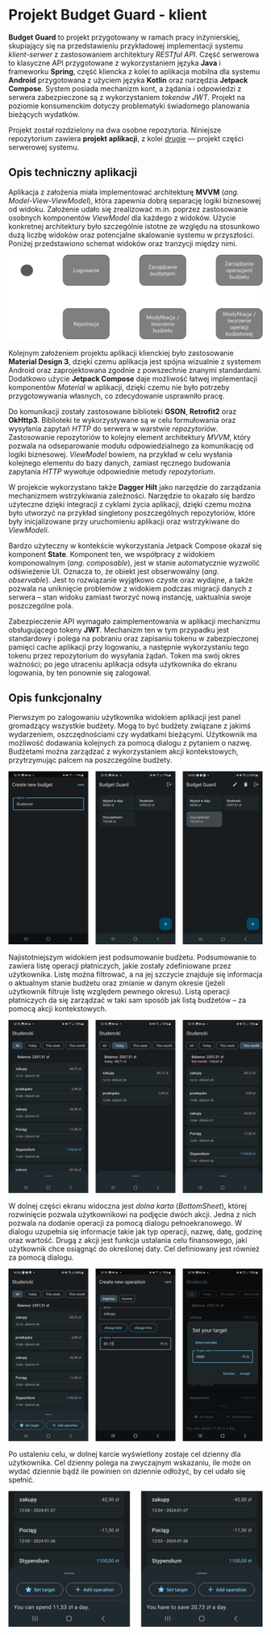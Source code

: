 # Projekt Budget Guard - klient

**Budget Guard** to projekt przygotowany w ramach pracy inżynierskiej, skupiający się na przedstawieniu przykładowej implementacji systemu *klient-serwer* z zastosowaniem architektury *RESTful API*. Część serwerowa to klasyczne API przygotowane z wykorzystaniem języka **Java** i frameworku **Spring**, część kliencka z kolei to aplikacja mobilna dla systemu **Android** przygotowana z użyciem języka **Kotlin** oraz narzędzia **Jetpack Compose**. System posiada mechanizm kont, a żądania i odpowiedzi z serwera zabezpieczone są z wykorzystaniem *tokenów JWT*. Projekt na poziomie konsumenckim dotyczy problematyki świadomego planowania bieżących wydatków.

Projekt został rozdzielony na dwa osobne repozytoria. Niniejsze repozytorium zawiera **projekt aplikacji**, z kolei [drugie](https://github.com/prax19/budget-guard-api) — projekt części serwerowej systemu.

## Opis techniczny aplikacji

Aplikacja z założenia miała implementować architekturę **MVVM** (*ang. Model-View-ViewModel*), która zapewnia dobrą separację logiki biznesowej od widoku. Założenie udało się zrealizować m.in. poprzez zastosowanie osobnych komponentów *ViewModel* dla każdego z widoków. Użycie konkretnej architektury było szczególnie istotne ze względu na stosunkowo dużą liczbę widoków oraz potencjalne skalowanie systemu w przyszłości. Poniżej przedstawiono schemat widoków oraz tranzycji między nimi.

![alt text](image-2.png)

Kolejnym założeniem projektu aplikacji klienckiej było zastosowanie **Material Design 3**, dzięki czemu aplikacja jest spójna wizualnie z systemem Android oraz zaprojektowana zgodnie z powszechnie znanymi standardami. Dodatkowo użycie **Jetpack Compose** daje możliwość łatwej implementacji komponentów *Material* w aplikacji, dzięki czemu nie było potrzeby przygotowywania własnych, co zdecydowanie usprawniło pracę.

Do komunikacji zostały zastosowane biblioteki **GSON**, **Retrofit2** oraz **OkHttp3**. Biblioteki te wykorzystywane są w celu formułowania oraz wysyłania zapytań *HTTP* do serwera w warstwie *repozytoriów*. Zastosowanie repozytoriów to kolejny element architektury *MVVM*, który pozwala na odseparowanie modułu odpowiedzialnego za komunikację od logiki biznesowej. *ViewModel* bowiem, na przykład w celu wysłania kolejnego elementu do bazy danych, zamiast ręcznego budowania zapytania *HTTP* wywołuje odpowiednie metody *repozytorium*.

W projekcie wykorzystano także **Dagger Hilt** jako narzędzie do zarządzania mechanizmem wstrzykiwania zależności. Narzędzie to okazało się bardzo użyteczne dzięki integracji z cyklami życia aplikacji, dzięki czemu można było utworzyć na przykład singletony poszczególnych repozytoriów, które były inicjalizowane przy uruchomieniu aplikacji oraz wstrzykiwane do *ViewModeli*.

Bardzo użyteczny w kontekście wykorzystania Jetpack Compose okazał się komponent **State**. Komponent ten, we współpracy z widokiem komponowalnym (*ang. composable*), jest w stanie automatycznie wyzwolić odświeżenie UI. Oznacza to, że obiekt jest obserwowalny (*ang. observable*). Jest to rozwiązanie wyjątkowo czyste oraz wydajne, a także pozwala na uniknięcie problemów z widokiem podczas migracji danych z serwera – stan widoku zamiast tworzyć nową instancję, uaktualnia swoje poszczególne pola. 

Zabezpieczenie API wymagało zaimplementowania w aplikacji mechanizmu obsługującego tokeny **JWT**. Mechanizm ten w tym przypadku jest standardowy i polega na pobraniu oraz zapisaniu tokenu w zabezpieczonej pamięci cache aplikacji przy logowaniu, a następnie wykorzystaniu tego tokenu przez repozytorium do wysyłania żądań. Token ma swój okres ważności; po jego utraceniu aplikacja odsyła użytkownika do ekranu logowania, by ten ponownie się zalogował.

## Opis funkcjonalny

Pierwszym po zalogowaniu użytkownika widokiem aplikacji jest panel gromadzący wszystkie budżety. Mogą to być budżety związane z jakimś wydarzeniem, oszczędnościami czy wydatkami bieżącymi. Użytkownik ma możliwość dodawania kolejnych za pomocą dialogu z pytaniem o nazwę. Budżetami można zarządzać z wykorzystaniem akcji kontekstowych, przytrzymując palcem na poszczególne budżety.

![alt text](2.png)

Najistotniejszym widokiem jest podsumowanie budżetu. Podsumowanie to zawiera listę operacji płatniczych, jakie zostały zdefiniowane przez użytkownika. Listę można filtrować, a na jej szczycie znajduje się informacja o aktualnym stanie budżetu oraz zmianie w danym okresie (jeżeli użytkownik filtruje listę względem pewnego okresu). Listą operacji płatniczych da się zarządzać w taki sam sposób jak listą budżetów – za pomocą akcji kontekstowych.

![alt text](3.png)

W dolnej części ekranu widoczna jest *dolna karta* (*BottomSheet*), której rozwinięcie pozwala użytkownikowi na podjęcie dwóch akcji. Jedna z nich pozwala na dodanie operacji za pomocą dialogu pełnoekranowego. W dialogu uzupełnia się informacje takie jak typ operacji, nazwę, datę, godzinę oraz wartość. Drugą z akcji jest funkcja ustalania celu finansowego, jaki użytkownik chce osiągnąć do określonej daty. Cel definiowany jest również za pomocą dialogu.

![alt text](4.png)

Po ustaleniu celu, w dolnej karcie wyświetlony zostaje cel dzienny dla użytkownika. Cel dzienny polega na zwyczajnym wskazaniu, ile może on wydać dziennie bądź ile powinien on dziennie odłożyć, by cel udało się spełnić.

![alt text](5.png)
